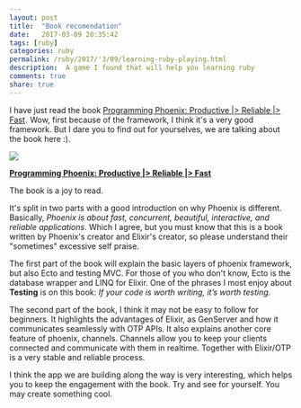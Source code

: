 ```yaml
---
layout: post
title:  "Book recomendation"
date:   2017-03-09 20:35:42
tags: [ruby]
categories: ruby
permalink: /ruby/2017/'3/09/learning-ruby-playing.html
description:  A game I found that will help you learning ruby
comments: true
share: true
---
```


I have just read the book <a target="_blank" href="https://www.amazon.com/gp/product/1680501453/ref=as_li_tl?ie=UTF8&camp=1789&creative=9325&creativeASIN=1680501453&linkCode=as2&tag=throwexcept0f-20&linkId=0f4384848b45c1653b3f3c4f3bbc9552">Programming Phoenix: Productive |&gt; Reliable |&gt; Fast</a><img src="//ir-na.amazon-adsystem.com/e/ir?t=throwexcept0f-20&l=am2&o=1&a=1680501453" width="1" height="1" border="0" alt="" style="border:none !important; margin:0px !important;" />. Wow, first because of the framework, I think it's a very good framework. But I dare you to find out for yourselves, we are talking about the book here :).

<a target="_blank"  href="https://www.amazon.com/gp/product/1680501453/ref=as_li_tl?ie=UTF8&camp=1789&creative=9325&creativeASIN=1680501453&linkCode=as2&tag=throwexcept0f-20&linkId=31e7504416c3ad44bfa92cd966a1ea4b"><img border="0" src="//ws-na.amazon-adsystem.com/widgets/q?_encoding=UTF8&MarketPlace=US&ASIN=1680501453&ServiceVersion=20070822&ID=AsinImage&WS=1&Format=_SL250_&tag=throwexcept0f-20" ></a><img src="//ir-na.amazon-adsystem.com/e/ir?t=throwexcept0f-20&l=am2&o=1&a=1680501453" width="1" height="1" border="0" alt="" style="border:none !important; margin:0px !important;" />

<a target="_blank" href="https://www.amazon.com/gp/product/1680501453/ref=as_li_tl?ie=UTF8&camp=1789&creative=9325&creativeASIN=1680501453&linkCode=as2&tag=throwexcept0f-20&linkId=0f4384848b45c1653b3f3c4f3bbc9552"><b>Programming Phoenix: Productive |&gt; Reliable |&gt; Fast</b></a><img src="//ir-na.amazon-adsystem.com/e/ir?t=throwexcept0f-20&l=am2&o=1&a=1680501453" width="1" height="1" border="0" alt="" style="border:none !important; margin:0px !important;" />

The book is a joy to read. 

It's split in two parts with a good introduction on why Phoenix is different. Basically, *Phoenix is about fast, concurrent, beautiful, interactive, and reliable applications*. Which I agree, but you must know that this is a book written by Phoenix's creator and Elixir's creator, so please understand their "sometimes" excessive self praise.

The first part of the book will explain the basic layers of phoenix framework, but also Ecto and testing MVC. For those of you who don't know, Ecto is the database wrapper and LINQ for Elixir. One of the phrases I most enjoy about **Testing** is on this book: *If your code is worth writing, it’s worth testing.*

The second part of the book, I think it may not be  easy to follow for beginners. It highlights the advantages of Elixir, as GenServer and how it communicates seamlessly with OTP APIs. It also explains another core feature of phoenix, channels. Channels allow you to keep your clients connected and communicate with them in realtime. Together with Elixir/OTP is a very stable and reliable process.

 I think the app we are building along the way is very interesting, which helps you to keep the engagement with the book. Try and see for yourself. You may create something cool.


